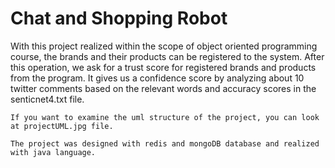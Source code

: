 # Chat and Shopping Robot

   With this project realized within the scope of object oriented programming course, the brands and their products can be registered to the system. After this operation, we ask for a trust score for registered brands and products from the program. It gives us a confidence score by analyzing about 10 twitter comments based on the relevant words and accuracy scores in the senticnet4.txt file.

    If you want to examine the uml structure of the project, you can look at projectUML.jpg file.
    
    The project was designed with redis and mongoDB database and realized with java language.
    
    
